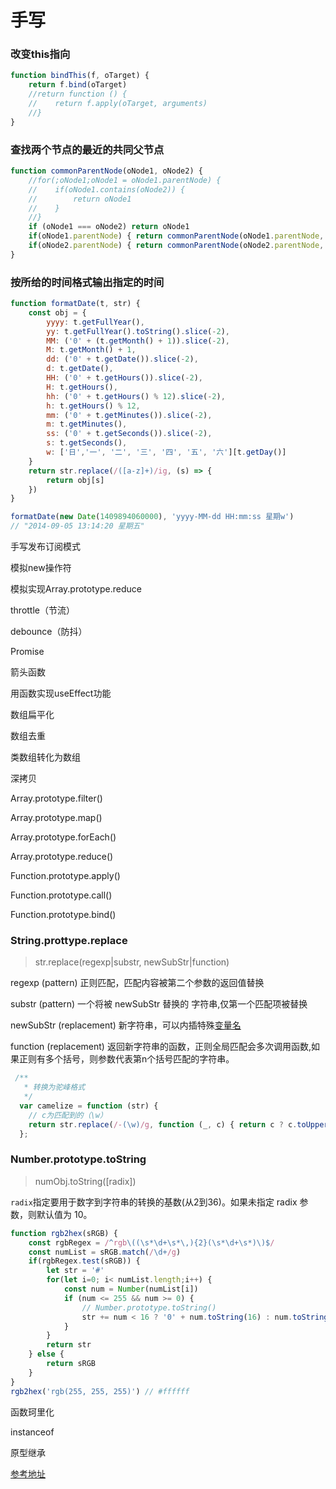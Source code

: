 # 手写

### 改变this指向
``` js
function bindThis(f, oTarget) {
    return f.bind(oTarget)
    //return function () {
    //    return f.apply(oTarget, arguments)
    //}
}
```
### 查找两个节点的最近的共同父节点
```js
function commonParentNode(oNode1, oNode2) {
    //for(;oNode1;oNode1 = oNode1.parentNode) {
    //    if(oNode1.contains(oNode2)) {
    //        return oNode1
    //    }
    //}
    if (oNode1 === oNode2) return oNode1
    if(oNode1.parentNode) { return commonParentNode(oNode1.parentNode, oNode2) }
    if(oNode2.parentNode) { return commonParentNode(oNode2.parentNode, oNode1) }
}
```

### 按所给的时间格式输出指定的时间

```js
function formatDate(t, str) {
    const obj = {
        yyyy: t.getFullYear(),
        yy: t.getFullYear().toString().slice(-2),
        MM: ('0' + (t.getMonth() + 1)).slice(-2),
        M: t.getMonth() + 1,
        dd: ('0' + t.getDate()).slice(-2),
        d: t.getDate(),
        HH: ('0' + t.getHours()).slice(-2),
        H: t.getHours(),
        hh: ('0' + t.getHours() % 12).slice(-2),
        h: t.getHours() % 12,
        mm: ('0' + t.getMinutes()).slice(-2),
        m: t.getMinutes(),
        ss: ('0' + t.getSeconds()).slice(-2),
        s: t.getSeconds(),
        w: ['日','一', '二', '三', '四', '五', '六'][t.getDay()]
    }
    return str.replace(/([a-z]+)/ig, (s) => {
        return obj[s]
    })
}

formatDate(new Date(1409894060000), 'yyyy-MM-dd HH:mm:ss 星期w')
// "2014-09-05 13:14:20 星期五"
```

手写发布订阅模式

模拟new操作符

模拟实现Array.prototype.reduce

throttle（节流）

debounce（防抖）

Promise

箭头函数

用函数实现useEffect功能

数组扁平化

数组去重

类数组转化为数组

深拷贝

Array.prototype.filter()

Array.prototype.map()

Array.prototype.forEach()

Array.prototype.reduce()

Function.prototype.apply()

Function.prototype.call()

Function.prototype.bind()

### String.prottype.replace

> str.replace(regexp|substr, newSubStr|function)

regexp (pattern) 正则匹配，匹配内容被第二个参数的返回值替换

substr (pattern) 一个将被 newSubStr 替换的 字符串,仅第一个匹配项被替换

newSubStr (replacement) 新字符串，可以内插特殊[变量名](https://developer.mozilla.org/zh-CN/docs/Web/JavaScript/Reference/Global_Objects/String/replace)

function (replacement) 返回新字符串的函数，正则全局匹配会多次调用函数,如果正则有多个括号，则参数代表第n个括号匹配的字符串。

```js
 /**
   * 转换为驼峰格式
   */
  var camelize = function (str) {
    // c为匹配到的（\w）
    return str.replace(/-(\w)/g, function (_, c) { return c ? c.toUpperCase() : ''; })
  };

```

### Number.prototype.toString

> numObj.toString([radix])

`radix`指定要用于数字到字符串的转换的基数(从2到36)。如果未指定 radix 参数，则默认值为 10。

```js
function rgb2hex(sRGB) {
    const rgbRegex = /^rgb\((\s*\d+\s*\,){2}(\s*\d+\s*)\)$/
    const numList = sRGB.match(/\d+/g)
    if(rgbRegex.test(sRGB)) {
        let str = '#'
        for(let i=0; i< numList.length;i++) {
            const num = Number(numList[i])
            if (num <= 255 && num >= 0) {
                // Number.prototype.toString()
                str += num < 16 ? '0' + num.toString(16) : num.toString(16)
            }
        }
        return str
    } else {
        return sRGB
    }
}
rgb2hex('rgb(255, 255, 255)') // #ffffff

```

函数珂里化

instanceof

原型继承

[参考地址](https://zhuanlan.zhihu.com/p/268821684)
